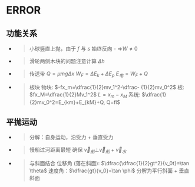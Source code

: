 # ERROR

## 功能关系

- > 小球竖直上抛，由于 $f$ 与 $s$ 始终反向 - $\Rightarrow$$W\neq0$

- > 滑轮两侧木块的问题注意计算 $\Delta h$

- > 传送带
  > $Q=\mu mg \Delta x$
  > $W_F=\Delta E_k+\Delta E_p$
  > $E_电=W_F+Q$

- > 板块
  > 物块: $-fx_m=\dfrac{1}{2}mv_1^2-\dfrac- {1}{2}mv_0^2$
  > 板: $fx_M=\dfrac{1}{2}Mv_1^2$
  > $L=x_m-x_M$
  > 系统: $\dfrac{1}{2}mv_0^2=E_{km}+E_{kM}+Q, Q=fl$

## 平抛运动

- > 分解：自身运动，沿受力 + 垂直受力

- > 慢船过河距离最短
  > 确保 $\overrightarrow v_船 \bot \overrightarrow v_船 + \overrightarrow v_水$

- > 与斜面结合
  > 位移角 (落在斜面): $\dfrac{\dfrac{1}{2}gt^2}{v_0t}=\tan \theta$
  > 速度角：$\dfrac{gt}{v_0}=\tan \phi$
  > 分解为平行斜面 + 垂直斜面
